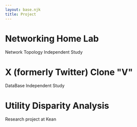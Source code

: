 ```yaml
---
layout: base.njk
title: Project
---
```

# Networking Home Lab
Network Topology Independent Study

# X (formerly Twitter) Clone "V"
DataBase Independent Study

# Utility Disparity Analysis
Research project at Kean